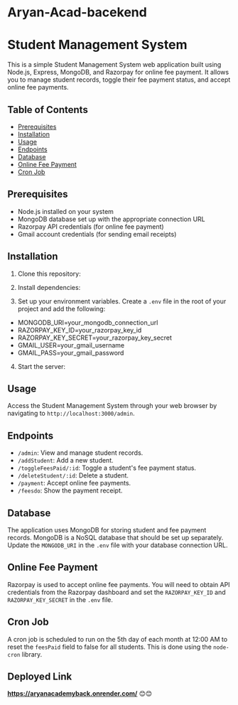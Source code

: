 # Aryan-Acad-bacekend

# Student Management System

This is a simple Student Management System web application built using Node.js, Express, MongoDB, and Razorpay for online fee payment. It allows you to manage student records, toggle their fee payment status, and accept online fee payments.

## Table of Contents
- [Prerequisites](#prerequisites)
- [Installation](#installation)
- [Usage](#usage)
- [Endpoints](#endpoints)
- [Database](#database)
- [Online Fee Payment](#online-fee-payment)
- [Cron Job](#cron-job)

## Prerequisites
- Node.js installed on your system
- MongoDB database set up with the appropriate connection URL
- Razorpay API credentials (for online fee payment)
- Gmail account credentials (for sending email receipts)

## Installation
1. Clone this repository:


2. Install dependencies:


3. Set up your environment variables. Create a `.env` file in the root of your project and add the following:
  - MONGODB_URI=your_mongodb_connection_url
  - RAZORPAY_KEY_ID=your_razorpay_key_id
  - RAZORPAY_KEY_SECRET=your_razorpay_key_secret
  - GMAIL_USER=your_gmail_username
  - GMAIL_PASS=your_gmail_password


4. Start the server:



## Usage
Access the Student Management System through your web browser by navigating to `http://localhost:3000/admin`.

## Endpoints
- `/admin`: View and manage student records.
- `/addStudent`: Add a new student.
- `/toggleFeesPaid/:id`: Toggle a student's fee payment status.
- `/deleteStudent/:id`: Delete a student.
- `/payment`: Accept online fee payments.
- `/feesdo`: Show the payment receipt.

## Database
The application uses MongoDB for storing student and fee payment records. MongoDB is a NoSQL database that should be set up separately. Update the `MONGODB_URI` in the `.env` file with your database connection URL.

## Online Fee Payment
Razorpay is used to accept online fee payments. You will need to obtain API credentials from the Razorpay dashboard and set the `RAZORPAY_KEY_ID` and `RAZORPAY_KEY_SECRET` in the `.env` file.

## Cron Job
A cron job is scheduled to run on the 5th day of each month at 12:00 AM to reset the `feesPaid` field to false for all students. This is done using the `node-cron` library.




## Deployed Link
**https://aryanacademyback.onrender.com/**
😊😊
